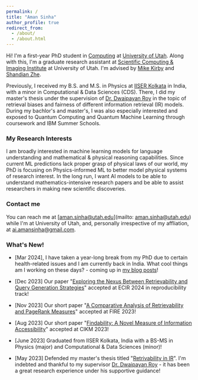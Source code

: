 ```yaml
---
permalink: /
title: "Aman Sinha"
author_profile: true
redirect_from: 
  - /about/
  - /about.html
---
```



Hi! I'm a first-year PhD student in [Computing](https://www.cs.utah.edu/) at [University of Utah](https://www.utah.edu/). Along with this, I'm a graduate research assistant at [Scientific Computing & Imaging Institute](https://sci.utah.edu/) at University of Utah. I'm advised by [Mike Kirby](http://www.cs.utah.edu/~kirby) and [Shandian Zhe](https://users.cs.utah.edu/~zhe/).

Previously, I received my B.S. and M.S. in Physics at [IISER Kolkata](https://www.iiserkol.ac.in/web/en/) in India, with a minor in Computational & Data Sciences (CDS). There, I did my master's thesis under the supervision of [Dr. Dwaipayan Roy](https://dwaipayanroy.github.io/) in the topic of retrieval biases and fairness of different information retrieval (IR) models. During my bachlor's and master's, I was also especially interested and exposed to Quantum Computing and Quantum Machine Learning through coursework and IBM Summer Schools.

### My Research Interests

I am broadly interested in machine learning models for language understanding and mathematical & physical reasoning capabilities. Since current ML predictions lack proper grasp of physical laws of our world, my PhD is focusing on Physics-informed ML to better model physical systems of research interest. In the long run, I want AI models to be able to understand mathematics-intensive research papers and be able to assist researchers in making new scientific discoveries.

### Contact me

You can reach me at [aman.sinha@utah.edu](mailto: aman.sinha@utah.edu) while I'm at University of Utah, and, personally irrespective of my affliation, at [ai.amansinha@gmail.com](mailto:ai.amansinha@gmail.com).

### What's New!

- [Mar 2024], I have taken a year-long break from my PhD due to certain health-related issues and I am currently back in India. What cool things am I working on these days? - coming up in [my blog posts](https://iamansinha.github.io/year-archive/)!

- [Dec 2023] Our paper "[Exploring the Nexus Between Retrievability and Query Generation Strategies](https://doi.org/10.1007/978-3-031-56066-8_16)" accepted at ECIR 2024 in reproducibility track!

- [Nov 2023] Our short paper "[A Comparative Analysis of Retrievability and PageRank Measures](https://doi.org/10.1145/3632754.3632760)" accepted at FIRE 2023!

- [Aug 2023] Our short paper "[Findability: A Novel Measure of Information Accessibility](https://dl.acm.org/doi/10.1145/3583780.3615256)" accepted at CIKM 2023!

- [June 2023] Graduated from IISER Kolkata, India with a BS-MS in Physics (major) and Computational & Data Sciences (minor)!

- [May 2023] Defended my master's thesis titled "[Retrivability in IR](/files/Aman_Sinha_MS_Project_Report_18MS065.pdf)". I'm indebted and thankful to my supervisor [Dr. Dwaipayan Roy]() - it has been a great research experience under his supportive guidance!

<!-- #### News -->
<!-- Since Mar 2023, I have taken a year-long break from my PhD due to health reasons and I am currently in India. -->